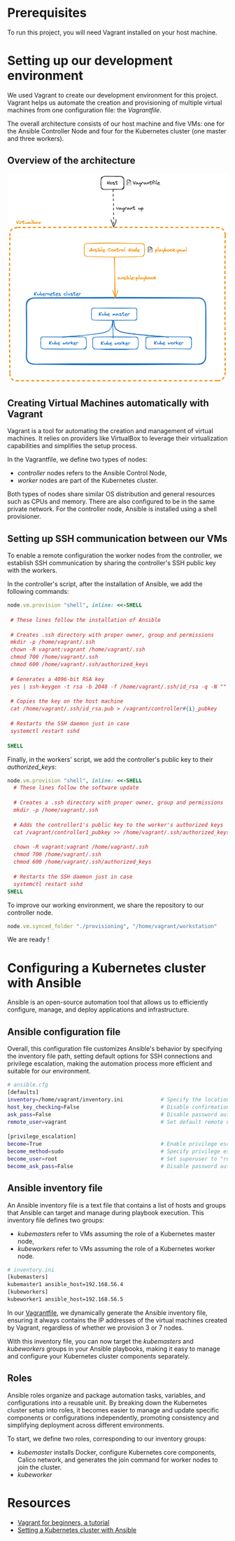 # Prerequisites

To run this project, you will need Vagrant installed on your host machine.

# Setting up our development environment

We used Vagrant to create our development environment for this project. Vagrant helps us automate the creation and provisioning of multiple virtual machines from one configuration file: the *Vagrantfile*.

The overall architecture consists of our host machine and five VMs: one for the Ansible Controller Node and four for the Kubernetes cluster (one master and three workers).

Overview of the architecture
-

![Overview of the architecture](./assets/architecture-overview.png)

## Creating Virtual Machines automatically with Vagrant

Vagrant is a tool for automating the creation and management of virtual machines. It relies on providers like VirtualBox to leverage their virtualization capabilities and simplifies the setup process.

In the Vagrantfile, we define two types of nodes:
- *controller* nodes refers to the Ansible Control Node,
- *worker* nodes are part of the Kubernetes cluster.

Both types of nodes share similar OS distribution and general resources such as CPUs and memory. There are also configured to be in the same private network. For the controller node, Ansible is installed using a shell provisioner.

## Setting up SSH communication between our VMs

To enable a remote configuration the worker nodes from the controller, we establish SSH communication by sharing the controller's SSH public key with the workers.

In the controller's script, after the installation of Ansible, we add the following commands:

```ruby
node.vm.provision "shell", inline: <<-SHELL

 # These lines follow the installation of Ansible

 # Creates .ssh directory with proper owner, group and permissions
 mkdir -p /home/vagrant/.ssh
 chown -R vagrant:vagrant /home/vagrant/.ssh
 chmod 700 /home/vagrant/.ssh
 chmod 600 /home/vagrant/.ssh/authorized_keys

 # Generates a 4096-bit RSA key
 yes | ssh-keygen -t rsa -b 2048 -f /home/vagrant/.ssh/id_rsa -q -N ""

 # Copies the key on the host machine
 cat /home/vagrant/.ssh/id_rsa.pub > /vagrant/controller#{i}_pubkey

 # Restarts the SSH daemon just in case
 systemctl restart sshd

SHELL
```

Finally, in the workers' script, we add the controller's public key to their *authorized_keys*:

```ruby
node.vm.provision "shell", inline: <<-SHELL
  # These lines follow the software update

  # Creates a .ssh directory with proper owner, group and permissions
  mkdir -p /home/vagrant/.ssh

  # Adds the controller1's public key to the worker's authorized keys
  cat /vagrant/controller1_pubkey >> /home/vagrant/.ssh/authorized_keys

  chown -R vagrant:vagrant /home/vagrant/.ssh
  chmod 700 /home/vagrant/.ssh
  chmod 600 /home/vagrant/.ssh/authorized_keys

  # Restarts the SSH daemon just in case
  systemctl restart sshd
SHELL
```

To improve our working environment, we share the repository to our controller
node.

```ruby
node.vm.synced_folder "./provisioning", "/home/vagrant/workstation"
```

We are ready !

# Configuring a Kubernetes cluster with Ansible

Ansible is an open-source automation tool that allows us to efficiently configure, manage, and deploy applications and infrastructure.

## Ansible configuration file

Overall, this configuration file customizes Ansible's behavior by specifying the inventory file path, setting default options for SSH connections and privilege escalation, making the automation process more efficient and suitable for our environment.

```bash
# ansible.cfg
[defaults]
inventory=/home/vagrant/inventory.ini            # Specify the location of the inventory file
host_key_checking=False                          # Disable confirmation prompt during remote host connection
ask_pass=False                                   # Disable password authentification
remote_user=vagrant                              # Set default remote user to "vagrant"

[privilege_escalation]
become=True                                      # Enable privilege escalation
become_method=sudo                               # Specify privilege escalation method to "sudo"
become_user=root                                 # Set superuser to "root"
become_ask_pass=False                            # Disable password authentication for root
```

## Ansible inventory file
An Ansible inventory file is a text file that contains a list of hosts and groups that Ansible can target and manage during playbook execution.
This inventory file defines two groups:
- *kubemasters* refer to VMs assuming the role of a Kubernetes master node,
- *kubeworkers* refer to VMs assuming the role of a Kubernetes worker node.

```bash
# inventory.ini
[kubemasters]
kubemaster1 ansible_host=192.168.56.4
[kubeworkers]
kubeworker1 ansible_host=192.168.56.5
```

In our [Vagrantfile](./Vagrantfile), we dynamically generate the Ansible inventory file, ensuring it always contains the IP addresses of the virtual machines created by Vagrant, regardless of whether we provision 3 or 7 nodes.

With this inventory file, you can now target the *kubemasters* and *kubeworkers* groups in your Ansible playbooks, making it easy to manage and configure your Kubernetes cluster components separately.

## Roles

Ansible roles organize and package automation tasks, variables, and configurations into a reusable unit. By breaking down the Kubernetes cluster setup into roles, it becomes easier to manage and update specific components or configurations independently, promoting consistency and simplifying deployment across different environments.

To start, we define two roles, corresponding to our inventory groups:
- *kubemaster* installs Docker, configure Kubernetes core components, Calico network, and generates the join command for worker nodes to join the cluster.
- *kubeworker* 


# Resources

- [Vagrant for beginners, a tutorial](https://dev.to/kennibravo/vagrant-for-beginners-getting-started-with-examples-jlm)
- [Setting a Kubernetes cluster with Ansible](https://vrukshalitorawane.medium.com/kubernetes-setup-with-wordpress-using-ansible-48dea03dc339)
